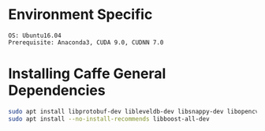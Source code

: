 # Environment Specific
```
OS: Ubuntu16.04
Prerequisite: Anaconda3, CUDA 9.0, CUDNN 7.0
```

# Installing Caffe General Dependencies
```bash
sudo apt install libprotobuf-dev libleveldb-dev libsnappy-dev libopencv-dev libhdf5-serial-dev protobuf-compiler
sudo apt install --no-install-recommends libboost-all-dev
```